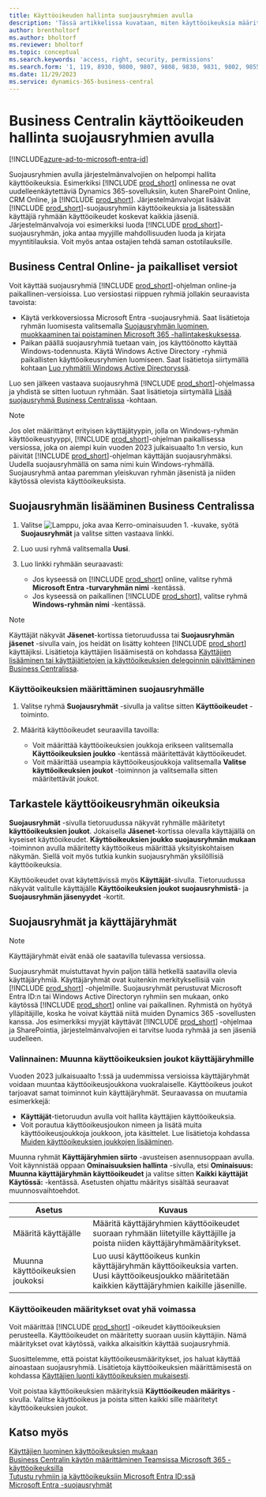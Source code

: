 ```yaml
---
title: Käyttöoikeuden hallinta suojausryhmien avulla
description: 'Tässä artikkelissa kuvataan, miten käyttöoikeuksia määritetään suojausryhmien avulla.'
author: brentholtorf
ms.author: bholtorf
ms.reviewer: bholtorf
ms.topic: conceptual
ms.search.keywords: 'access, right, security, permissions'
ms.search.form: '1, 119, 8930, 9800, 9807, 9808, 9830, 9831, 9802, 9855, 9862'
ms.date: 11/29/2023
ms.service: dynamics-365-business-central
---
```


# <a name="control-access-to-business-central-using-security-groups"></a>Business Centralin käyttöoikeuden hallinta suojausryhmien avulla

[!INCLUDE[azure-ad-to-microsoft-entra-id](~/../shared-content/shared/azure-ad-to-microsoft-entra-id.md)]

Suojausryhmien avulla järjestelmänvalvojien on helpompi hallita käyttöoikeuksia. Esimerkiksi [!INCLUDE [prod_short](includes/prod_short.md)] onlinessa ne ovat uudelleenkäytettäviä Dynamics 365-sovelluksiin, kuten SharePoint Online, CRM Online, ja [!INCLUDE [prod_short](includes/prod_short.md)]. Järjestelmänvalvojat lisäävät [!INCLUDE [prod_short](includes/prod_short.md)]-suojausryhmiin käyttöoikeuksia ja lisätessään käyttäjiä ryhmään käyttöoikeudet koskevat kaikkia jäseniä. Järjestelmänvalvoja voi esimerkiksi luoda [!INCLUDE [prod_short](includes/prod_short.md)]-suojausryhmän, joka antaa myyjille mahdollisuuden luoda ja kirjata myyntitilauksia. Voit myös antaa ostajien tehdä saman ostotilauksille.

## <a name="business-central-online-and-on-premises"></a>Business Central Online- ja paikalliset versiot

Voit käyttää suojausryhmiä [!INCLUDE [prod_short](includes/prod_short.md)]-ohjelman online-ja paikallinen-versioissa. Luo versiostasi riippuen ryhmiä jollakin seuraavista tavoista:

* Käytä verkkoversiossa Microsoft Entra -suojausryhmiä. Saat lisätietoja ryhmän luomisesta valitsemalla [Suojausryhmän luominen, muokkaaminen tai poistaminen Microsoft 365 -hallintakeskuksessa](/microsoft-365/admin/email/create-edit-or-delete-a-security-group).
* Paikan päällä suojausryhmiä tuetaan vain, jos käyttöönotto käyttää Windows-todennusta. Käytä Windows Active Directory -ryhmiä paikallisten käyttöoikeusryhmien luomiseen. Saat lisätietoja siirtymällä kohtaan [Luo ryhmätili Windows Active Directoryssä](/windows/security/operating-system-security/network-security/windows-firewall/create-a-group-account-in-active-directory). 

Luo sen jälkeen vastaava suojausryhmä [!INCLUDE [prod_short](includes/prod_short.md)]-ohjelmassa ja yhdistä se sitten luotuun ryhmään. Saat lisätietoja siirtymällä [Lisää suojausryhmä Business Centralissa](#add-a-security-group-in-business-central) -kohtaan.

> [!NOTE]
> Jos olet määrittänyt erityisen käyttäjätyypin, jolla on Windows-ryhmän käyttöoikeustyyppi, [!INCLUDE [prod_short](includes/prod_short.md)]-ohjelman paikallisessa versiossa, joka on aiempi kuin vuoden 2023 julkaisuaalto 1:n versio, kun päivität [!INCLUDE [prod_short](includes/prod_short.md)]-ohjelman käyttäjän suojausryhmäksi. Uudella suojausryhmällä on sama nimi kuin Windows-ryhmällä. Suojausryhmä antaa paremman yleiskuvan ryhmän jäsenistä ja niiden käytössä olevista käyttöoikeuksista.

## <a name="add-a-security-group-in-business-central"></a>Suojausryhmän lisääminen Business Centralissa

1. Valitse ![Lamppu, joka avaa Kerro-ominaisuuden 1.](media/ui-search/search_small.png "Kerro, mitä haluat tehdä") -kuvake, syötä **Suojausryhmät** ja valitse sitten vastaava linkki.
1. Luo uusi ryhmä valitsemalla **Uusi**.
1. Luo linkki ryhmään seuraavasti:

    * Jos kyseessä on [!INCLUDE [prod_short](includes/prod_short.md)] online, valitse ryhmä **Microsoft Entra -turvaryhmän nimi** -kentässä.
    * Jos kyseessä on paikallinen [!INCLUDE [prod_short](includes/prod_short.md)], valitse ryhmä **Windows-ryhmän nimi** -kentässä.

> [!NOTE]
> Käyttäjät näkyvät **Jäsenet**-kortissa tietoruudussa tai **Suojausryhmän jäsenet** -sivulla vain, jos heidät on lisätty kohteen [!INCLUDE [prod_short](includes/prod_short.md)] käyttäjiksi. Lisätietoja käyttäjien lisäämisestä on kohdassa [Käyttäjien lisääminen tai käyttäjätietojen ja käyttöoikeuksien delegoinnin päivittäminen Business Centralissa](ui-how-users-permissions.md#adduser).  

### <a name="assign-permissions-to-a-security-group"></a>Käyttöoikeuksien määrittäminen suojausryhmälle

1. Valitse ryhmä **Suojausryhmät** -sivulla ja valitse sitten **Käyttöoikeudet** -toiminto.
1. Määritä käyttöoikeudet seuraavilla tavoilla:

    * Voit määrittää käyttöoikeuksien joukkoja erikseen valitsemalla **Käyttöoikeuksien joukko** -kentässä määritettävät käyttöoikeudet.
    * Voit määrittää useampia käyttöoikeusjoukkoja valitsemalla **Valitse käyttöoikeuksien joukot** -toiminnon ja valitsemalla sitten määritettävät joukot.

## <a name="review-the-permissions-in-a-security-group"></a>Tarkastele käyttöoikeusryhmän oikeuksia

**Suojausryhmät** -sivulla tietoruudussa näkyvät ryhmälle määritetyt **käyttöoikeuksien joukot**. Jokaisella **Jäsenet**-kortissa olevalla käyttäjällä on kyseiset käyttöoikeudet. **Käyttöoikeuksien joukko suojausryhmän mukaan** -toiminnon avulla määritetty käyttöoikeus määrittää yksityiskohtaisen näkymän. Siellä voit myös tutkia kunkin suojausryhmän yksilöllisiä käyttöoikeuksia.

Käyttöoikeudet ovat käytettävissä myös **Käyttäjät**-sivulla. Tietoruudussa näkyvät valitulle käyttäjälle **Käyttöoikeuksien joukot suojausryhmistä**- ja **Suojausryhmän jäsenyydet** -kortit.

## <a name="security-groups-and-user-groups"></a>Suojausryhmät ja käyttäjäryhmät

> [!NOTE]
> Käyttäjäryhmät eivät enää ole saatavilla tulevassa versiossa.

Suojausryhmät muistuttavat hyvin paljon tällä hetkellä saatavilla olevia käyttäjäryhmiä. Käyttäjäryhmät ovat kuitenkin merkityksellisiä vain [!INCLUDE [prod_short](includes/prod_short.md)] -ohjelmille. Suojausryhmät perustuvat Microsoft Entra ID:n tai Windows Active Directoryn ryhmiin sen mukaan, onko käytössä [!INCLUDE [prod_short](includes/prod_short.md)] online vai paikallinen. Ryhmistä on hyötyä ylläpitäjille, koska he voivat käyttää niitä muiden Dynamics 365 -sovellusten kanssa. Jos esimerkiksi myyjät käyttävät [!INCLUDE [prod_short](includes/prod_short.md)] -ohjelmaa ja SharePointia, järjestelmänvalvojien ei tarvitse luoda ryhmää ja sen jäseniä uudelleen.

### <a name="optional-convert-user-groups-to-permission-sets"></a>Valinnainen: Muunna käyttöoikeuksien joukot käyttäjäryhmille

Vuoden 2023 julkaisuaalto 1:ssä ja uudemmissa versioissa käyttäjäryhmät voidaan muuntaa käyttöoikeusjoukkona vuokralaiselle. Käyttöoikeus joukot tarjoavat samat toiminnot kuin käyttäjäryhmät. Seuraavassa on muutamia esimerkkejä:

* **Käyttäjät**-tietoruudun avulla voit hallita käyttäjien käyttöoikeuksia.
* Voit porautua käyttöoikeusjoukon nimeen ja lisätä muita käyttöoikeusjoukkoja joukkoon, jota käsittelet. Lue lisätietoja kohdassa [Muiden käyttöoikeuksien joukkojen lisääminen](ui-define-granular-permissions.md#to-add-other-permission-sets).

Muunna ryhmät **Käyttäjäryhmien siirto** -avusteisen asennusoppaan avulla. Voit käynnistää oppaan **Ominaisuuksien hallinta** -sivulla, etsi **Ominaisuus: Muunna käyttäjäryhmän käyttöoikeudet** ja valitse sitten **Kaikki käyttäjät** **Käytössä:** -kentässä. Asetusten ohjattu määritys sisältää seuraavat muunnosvaihtoehdot.

|Asetus  |Kuvaus  |
|---------|---------|
|Määritä käyttäjälle     | Määritä käyttäjäryhmien käyttöoikeudet suoraan ryhmään liitetyille käyttäjille ja poista niiden käyttäjäryhmämääritykset.        |
|Muunna käyttöoikeuksien joukoksi     | Luo uusi käyttöoikeus kunkin käyttäjäryhmän käyttöoikeuksia varten. Uusi käyttöoikeusjoukko määritetään kaikkien käyttäjäryhmien kaikille jäsenille.          |

### <a name="license-configurations-still-apply"></a>Käyttöoikeuden määritykset ovat yhä voimassa

Voit määrittää [!INCLUDE [prod_short](includes/prod_short.md)] -oikeudet käyttöoikeuksien perusteella. Käyttöoikeudet on määritetty suoraan uusiin käyttäjiin. Nämä määritykset ovat käytössä, vaikka alkaisitkin käyttää suojausryhmiä.

Suosittelemme, että poistat käyttöoikeusmääritykset, jos haluat käyttää ainoastaan suojausryhmiä. Lisätietoja käyttöoikeuksien määrittämisestä on kohdassa [Käyttäjien luonti käyttöoikeuksien mukaisesti](ui-how-users-permissions.md).

Voit poistaa käyttöoikeuksien määrityksiä **Käyttöoikeuden määritys** -sivulla. Valitse käyttöoikeus ja poista sitten kaikki sille määritetyt käyttöoikeuksien joukot.

## <a name="see-also"></a>Katso myös

[Käyttäjien luominen käyttöoikeuksien mukaan](ui-how-users-permissions.md)  
[Business Centralin käytön määrittäminen Teamsissa Microsoft 365 -käyttöoikeuksilla](admin-access-with-m365-license-setup.md)  
[Tutustu ryhmiin ja käyttöoikeuksiin Microsoft Entra ID:ssä](/azure/active-directory/fundamentals/concept-learn-about-groups)  
[Microsoft Entra -suojausryhmät](/windows-server/identity/ad-ds/manage/understand-security-groups)  
